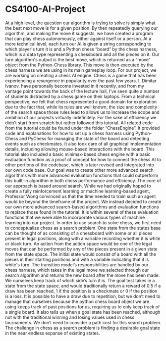 # CS4100-AI-Project

  
  At a high level, the question our algorithm is trying to solve is simply what the best next move is for a given position. By then repeatedly querying our algorithm, and making the move it suggests, we have created a program that can play chess autonomously, either against itself or a person. At a more technical level, each turn our AI is given a string corresponding to which player's turn it is and a Python chess “board” by the chess harness, which is a data type representing a chessboard and all the pieces on it. Our turn algorithm's output is the best move, which is returned as a “move” object from the Python-Chess library. This move is then executed by the chess harness we are using in its main gameplay loop.
  	For our project, we are working on creating a chess AI engine. Chess is a game that has been experiencing a resurgence in popularity over the past few years. I, Dimitar Ivanov, have personally become invested in it recently, and from my vantage point towards the back of the lecture hall, I’ve seen quite a number of students distracted by a chess game on their laptops. From a technical perspective, we felt that chess represented a good domain for exploration due to the fact that, while its rules are well known, the size and complexity of the search space those rules lead to allows us to increase the scope and ambition of our projects virtually indefinitely.
	For the sake of efficiency we didn’t start from scratch but rather followed this tutorial.  All related code from the tutorial could be found under the folder “ChessEngine”. It provided code and explanations for how to set up a chess harness using Python-Chess and PyChess for managing the state of the board and detecting events such as checkmates. It also took care of all graphical implementation details, including allowing mouse-based interactions with the board. This tutorial also included a basic minimax-based chess engine with a basic evaluation function as a proof of concept for how to connect the chess AI to other portions of the codebase, which is later revised and integrated into our own code base. Our goal was to create other more advanced search algorithms with more advanced evaluation functions that could outperform this built-in algorithm in both chess performance and efficiency.
	The core of our approach is based around search. While we had originally hoped to create a fully reinforcement learning or machine learning-based agent, Professor Wong convinced us that the time needed to train such an agent would be beyond the timeframe of the project. We instead decided to create our own more advanced search-based algorithms and evaluation functions to replace those found in the tutorial. It is within several of these evaluation functions that we were able to incorporate various types of machine learning into our project.
	In order to use search to solve chess, we first need to conceptualize chess as a search problem. One state from the states base can be thought of as consisting of a chessboard with some or all pieces present in legal positions, along with a variable recording whether it is white or black turn. An action from the action space would be one of the legal moves that can be performed by any of the pieces present in a given state from the state space. The initial state would consist of a board with all the pieces in their starting positions and with a variable indicating that it is white's turn. The transition model’s responsibilities are handled by our chess harness, which takes in the legal move we selected through our search algorithm and returns the new board after the move has been made. We ourselves keep track of which side’s turn it is. The goal test takes in a state from the state space, and would traditionally return a reward of 0.5 if a draw has been reached, 1 if the position is a checkmate or 0 if the position is a loss. It is possible to have a draw due to repetition, but we don’t need to manage that ourselves because the python chess board object we are using keeps track of past positions for us, requiring us to only keep track of a single board. It also tells us when a goal state has been reached, although not with the traditional winning and losing values used in chess tournaments. We don’t need to consider a path cost for this search problem. The challenge in chess as a search problem is finding a desirable goal state in the near endless expanse of existing states.
